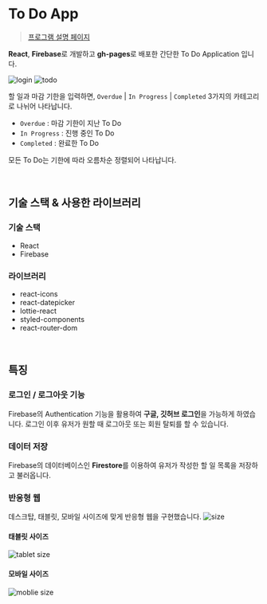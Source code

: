 # To Do App

> [프로그램 설명 페이지](https://jimin1020.notion.site/To-Do-App-0808693c5ac942828a23630d3d529ff8?pvs=4)

**React**, **Firebase**로 개발하고 **gh-pages**로 배포한 간단한 To Do Application 입니다.

![login](https://github.com/JIMIN1020/todo-app/assets/121474189/e333e805-24f0-4ee0-a2f4-c016e359ddd9)
![todo](https://github.com/JIMIN1020/todo-app/assets/121474189/3a32a49e-1551-4f55-9c0b-26d804efe13f)

할 일과 마감 기한을 입력하면, `Overdue` | `In Progress` | `Completed` 3가지의 카테고리로 나뉘어 나타납니다.

- `Overdue` : 마감 기한이 지난 To Do
- `In Progress` : 진행 중인 To Do
- `Completed` : 완료한 To Do

모든 To Do는 기한에 따라 오름차순 정렬되어 나타납니다.

<br />

## 기술 스택 & 사용한 라이브러리

### 기술 스택

- React
- Firebase

### 라이브러리

- react-icons
- react-datepicker
- lottie-react
- styled-components
- react-router-dom

<br />

## 특징

### 로그인 / 로그아웃 기능

Firebase의 Authentication 기능을 활용하여 **구글, 깃허브 로그인**을 가능하게 하였습니다.
로그인 이후 유저가 원할 때 로그아웃 또는 회원 탈퇴를 할 수 있습니다.

### 데이터 저장

Firebase의 데이터베이스인 **Firestore**를 이용하여 유저가 작성한 할 일 목록을 저장하고 불러옵니다.

### 반응형 웹

데스크탑, 태블릿, 모바일 사이즈에 맞게 반응형 웹을 구현했습니다.
![size](https://github.com/JIMIN1020/todo-app/assets/121474189/593d1eab-e766-44ad-b63b-c2edf937e439)

#### 태블릿 사이즈

![tablet size](https://github.com/JIMIN1020/todo-app/assets/121474189/69940809-04f7-4d8f-be82-6b90250362eb)

#### 모바일 사이즈

![moblie size](https://github.com/JIMIN1020/todo-app/assets/121474189/e4869335-ae19-473c-8515-34fe8443d1d9)
